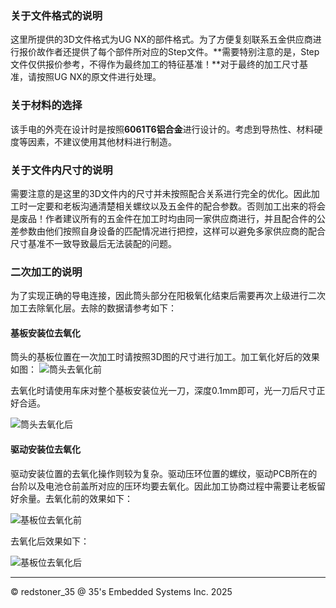 ### 关于文件格式的说明

这里所提供的3D文件格式为UG NX的部件格式。为了方便复刻联系五金供应商进行报价故作者还提供了每个部件所对应的Step文件。**需要特别注意的是，Step文件仅供报价参考，不得作为最终加工的特征基准！**对于最终的加工尺寸基准，请按照UG NX的原文件进行处理。

### 关于材料的选择

该手电的外壳在设计时是按照**6061T6铝合金**进行设计的。考虑到导热性、材料硬度等因素，不建议使用其他材料进行制造。

### 关于文件内尺寸的说明

需要注意的是这里的3D文件内的尺寸并未按照配合关系进行完全的优化。因此加工时一定要和老板沟通清楚相关螺纹以及五金件的配合参数。否则加工出来的将会是废品！作者建议所有的五金件在加工时均由同一家供应商进行，并且配合件的公差参数由他们按照自身设备的匹配情况进行把控，这样可以避免多家供应商的配合尺寸基准不一致导致最后无法装配的问题。

### 二次加工的说明

为了实现正确的导电连接，因此筒头部分在阳极氧化结束后需要再次上级进行二次加工去除氧化层。去除的数据请参考如下：

#### 基板安装位去氧化

筒头的基板位置在一次加工时请按照3D图的尺寸进行加工。加工氧化好后的效果如图：
![筒头去氧化前](/img/%E5%9F%BA%E6%9D%BF%E4%BD%8D%E5%8E%BB%E6%B0%A7%E5%8C%96%E5%89%8D.jpg)

去氧化时请使用车床对整个基板安装位光一刀，深度0.1mm即可，光一刀后尺寸正好合适。

![筒头去氧化后](/img/%E5%9F%BA%E6%9D%BF%E4%BD%8D%E5%8E%BB%E6%B0%A7%E5%8C%96%E5%90%8E.jpg)

#### 驱动安装位去氧化

驱动安装位置的去氧化操作则较为复杂。驱动压环位置的螺纹，驱动PCB所在的台阶以及电池仓前盖所对应的压环均要去氧化。因此加工协商过程中需要让老板留好余量。去氧化前的效果如下：

![基板位去氧化前](/img/%E5%9F%BA%E6%9D%BF%E4%BD%8D%E5%8E%BB%E6%B0%A7%E5%8C%96%E5%89%8D.jpg)

去氧化后效果如下：

![基板位去氧化后](/img/%E5%9F%BA%E6%9D%BF%E4%BD%8D%E5%8E%BB%E6%B0%A7%E5%8C%96%E5%90%8E.jpg)

----------------------------------------------------------------------------------------------------------------------------------
© redstoner_35 @ 35's Embedded Systems Inc.  2025